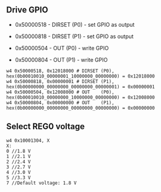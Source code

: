 ## Drive GPIO

- 0x50000518 - DIRSET (P0) - set GPIO as output
- 0x50000818 - DIRSET (P1) - set GPIO as output

- 0x50000504 - OUT (P0) - write GPIO
- 0x50000804 - OUT (P1) - write GPIO

```
w4 0x50000518, 0x12018000 # DIRSET (P0), hex(0b00010010_00000001_10000000_00000000) = 0x12018000
w4 0x50000818, 0x00000001 # DIRSET (P1), hex(0b00000000_00000000_00000000_00000001) = 0x00000001
w4 0x50000504, 0x12008000 # OUT    (P0), hex(0b00010010_00000000_10000000_00000000) = 0x12008000
w4 0x50000804, 0x00000000 # OUT    (P1), hex(0b00000000_00000000_00000000_00000000) = 0x00000000
```

## Select REG0 voltage

```
w4 0x10001304, X
X:
0 //1.8 V
1 //2.1 V
2 //2.4 V
3 //2.7 V
4 //3.0 V
5 //3.3 V
7 //Default voltage: 1.8 V
```